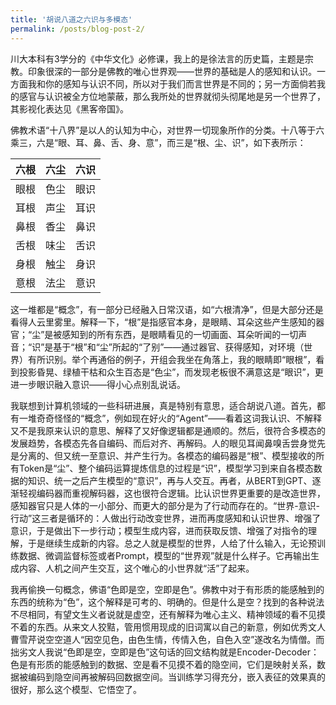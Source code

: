 ```yaml
---
title: '胡说八道之六识与多模态'
permalink: /posts/blog-post-2/
---
```


川大本科有3学分的《中华文化》必修课，我上的是徐法言的历史篇，主题是宗教。印象很深的一部分是佛教的唯心世界观——世界的基础是人的感知和认识。一方面我和你的感知与认识不同，所以对于我们而言世界是不同的；另一方面倘若我的感官与认识被全方位地蒙蔽，那么我所处的世界就彻头彻尾地是另一个世界了，其影视化表达见《黑客帝国》。

佛教术语“十八界”是以人的认知为中心，对世界一切现象所作的分类。十八等于六乘三，六是“眼、耳、鼻、舌、身、意”，而三是“根、尘、识”，如下表所示：

| 六根 | 六尘 | 六识 |
| --- | --- | --- |
| 眼根 | 色尘 | 眼识 |
| 耳根 | 声尘 | 耳识 |
| 鼻根 | 香尘 | 鼻识 |
| 舌根 | 味尘 | 舌识 |
| 身根 | 触尘 | 身识 |
| 意根 | 法尘 | 意识 |

这一堆都是“概念”，有一部分已经融入日常汉语，如“六根清净”，但是大部分还是看得人云里雾里。解释一下，“根”是指感官本身，是眼睛、耳朵这些产生感知的器官；“尘”是被感知到的所有东西，是眼睛看见的一切画面、耳朵听闻的一切声音；“识”是基于“根”和“尘”所起的“了别”——通过器官、获得感知，对环境（世界）有所识别。举个再通俗的例子，开组会我坐在角落上，我的眼睛即“眼根”，看到投影昏晃、绿植干枯和众生百态是“色尘”，而发现老板很不满意这是“眼识”，更进一步眼识融入意识——得小心点别乱说话。

我联想到计算机领域的一些科研进展，真是特别有意思，适合胡说八道。首先，都有一堆奇奇怪怪的“概念”，例如现在好火的“Agent”——看着这词我认识、不解释又不是我原来认识的意思、解释了又好像逻辑都是通顺的。然后，很符合多模态的发展趋势，各模态先各自编码、而后对齐、再解码。人的眼见耳闻鼻嗅舌尝身觉先是分离的、但又统一至意识、并产生行为。各模态的编码器是“根”、模型接收的所有Token是“尘”、整个编码运算提炼信息的过程是“识”，模型学习到来自各模态数据的知识、统一之后产生模型的“意识”，再与人交互。再者，从BERT到GPT、逐渐轻视编码器而重视解码器，这也很符合逻辑。比认识世界更重要的是改造世界，感知器官只是人体的一小部分、而更大的部分是为了行动而存在的。“世界-意识-行动”这三者是循环的：人做出行动改变世界，进而再度感知和认识世界、增强了意识，于是做出下一步行动；模型生成内容，进而获取反馈、增强了对指令的理解，于是继续生成新的内容。总之人就是模型的世界，人给了什么输入，无论预训练数据、微调监督标签或者Prompt，模型的“世界观”就是什么样子。它再输出生成内容、人机之间产生交互，这个唯心的小世界就“活”了起来。

<!-- 要是能参与国产多模态大模型的研发，我肯定提议给模型起名叫“六识”，或许相比于模型的工程实现水平，蹭上高深又花哨的佛理更适合骗老头们的投资。 -->

我再偷换一句概念，佛语“色即是空，空即是色”。佛教中对于有形质的能感触到的东西的统称为“色”，这个解释是可考的、明确的。但是什么是空？找到的各种说法不尽相同，有望文生义者说就是虚空，还有解释为唯心主义、精神领域的看不见摸不着的东西。从来文人狡黠，管用惯用现成的旧词寓以自己的新意，例如优秀文人曹雪芹说空空道人“因空见色，由色生情，传情入色，自色入空”遂改名为情僧。而拙劣文人我说“色即是空，空即是色”这句话的回文结构就是Encoder-Decoder：色是有形质的能感触到的数据、空是看不见摸不着的隐空间，它们是映射关系，数据被编码到隐空间再被解码回数据空间。当训练学习得充分，嵌入表征的效果真的很好，那么这个模型、它悟空了。